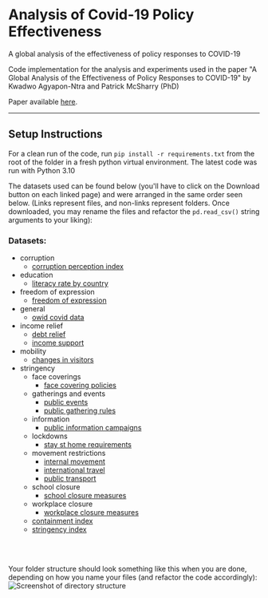 # Analysis of Covid-19 Policy Effectiveness
A global analysis of the effectiveness of policy responses to COVID-19

Code implementation for the analysis and experiments used in the paper "A Global Analysis of the Effectiveness of Policy Responses to COVID-19" by Kwadwo Agyapon-Ntra and Patrick McSharry (PhD)

Paper available [here](https://www.nature.com/articles/s41598-023-31709-2).

---
## Setup Instructions
For a clean run of the code, run `pip install -r requirements.txt` from the root of the folder in a fresh python virtual environment. The latest code was run with Python 3.10

The datasets used can be found below (you'll have to click on the Download button on each linked page) and were arranged in the same order seen below. (Links represent files, and non-links represent folders. Once downloaded, you may rename the files and refactor the `pd.read_csv()` string arguments to your liking):  

### Datasets:
* corruption
    * [corruption perception index](https://ourworldindata.org/grapher/ti-corruption-perception-index)
* education
    * [literacy rate by country](https://ourworldindata.org/literacy#global-literacy-today)
* freedom of expression
    * [freedom of expression](https://ourworldindata.org/grapher/freedom-of-expression?country=ARG~AUS~BWA~CHN)
* general
    * [owid covid data](https://ourworldindata.org/explorers/coronavirus-data-explorer)
* income relief
    * [debt relief](https://ourworldindata.org/grapher/debt-relief-covid)
    * [income support](https://ourworldindata.org/grapher/income-support-covid)
* mobility
    * [changes in visitors](https://ourworldindata.org/grapher/changes-visitors-covid)
* stringency
    * face coverings
        * [face covering policies](https://ourworldindata.org/covid-face-coverings)
    * gatherings and events
        * [public events](https://ourworldindata.org/grapher/public-events-covid)
        * [public gathering rules](https://ourworldindata.org/grapher/public-gathering-rules-covid)
    * information
        * [public information campaigns](https://ourworldindata.org/covid-public-information-campaigns)
    * lockdowns
        * [stay st home requirements](https://ourworldindata.org/covid-stay-home-restrictions)
    * movement restrictions
        * [internal movement](https://ourworldindata.org/grapher/internal-movement-covid)
        * [international travel](https://ourworldindata.org/grapher/international-travel-covid)
        * [public transport](https://ourworldindata.org/grapher/public-transport-covid)
    * school closure
        * [school closure measures](https://ourworldindata.org/grapher/school-closures-covid)
    * workplace closure
        * [workplace closure measures](https://ourworldindata.org/grapher/workplace-closures-covid)
    * [containment index](https://ourworldindata.org/grapher/covid-containment-and-health-index)
    * [stringency index](https://ourworldindata.org/covid-stringency-index)
<br/>
<br/>

Your folder structure should look something like this when you are done, depending on how you name your files (and refactor the code accordingly):  
![Screenshot of directory structure](https://user-images.githubusercontent.com/18174012/222743569-7279c99b-3028-4827-a8b1-d03539242da9.png)


    
